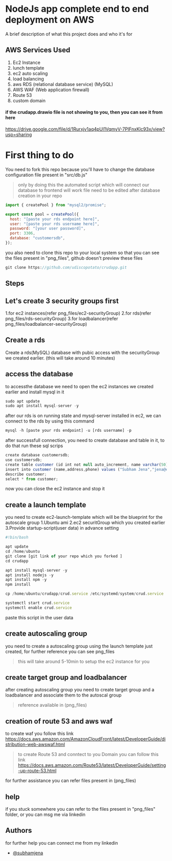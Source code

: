 
# NodeJs app complete end to end deployment on AWS

A brief description of what this project does and who it's for


## AWS Services Used

1. Ec2 Instance
2. lunch template
3. ec2 auto scaling
4. load balancing
5. aws RDS (relational database service) (MySQL)
6. AWS WAF (Web application firewall)
7. Route 53
8. custom domain

#### if the crudapp.drawio file is not showing to you, then you can see it from here

https://drive.google.com/file/d/1Rurxjv1aq4pUl1VqmyV-7PlFnxKlc93x/view?usp=sharing



# First thing to do
You need to fork this repo because you'll have to change the database configuration file present in "src/db.js"
> only by doing this the automated script which will connect our database to frontend will work
>file need to be edited after database creation in your repo
```javascript
import { createPool } from "mysql2/promise";

export const pool = createPool({
  host: "[paste your rds endpoint here]",
  user: "[paste your rds username here]",
  password: "[your user password]",
  port: 3306,
  database: "customersdb",
});
```
you also need to clone this repo to your local system so that you can see the files present in "png_files", github doesn't preview these files
```javascript
git clone https://github.com/udiscopotato/crudapp.git
```
## Steps

Let's create 3 security groups first
  -
  1.for ec2 instances(refer png_files/ec2-securityGroup)
  2.for rds(refer png_files/rds-securityGroup)
  3.for loadbalancer(refer png_files/loadbalancer-securityGroup)

## Create a rds 
Create a rds(MySQL) database with pubic access with the securityGroup we created earlier.
(this will take around 10 minutes)

## access the database
to accessthe database we need to open the ec2 instances we created earlier and install mysql in it 
```javascript
sudo apt update
sudo apt install mysql-server -y
```
after our rds is on running state and mysql-server installed in ec2, we can connect to the rds by using this command
```javascript
mysql -h [paste your rds endpoint] -u [rds username] -p
```
after successfull connection, you need to create database and table in it, to do that run these sql scrips
```javascript
create database customersdb;
use customersdb;
create table customer (id int not null auto_increment, name varchar(50) not null, address varchar(100) not null,phone varchar(15), primary key (id));
insert into customer (name,address,phone) values ("Subham Jena","jena@example.com","7531594862");
describe customer;
select * from customer;
```
now you can close the ec2 instance and stop it
## create a launch template
you need to create ec2-launch-template which will be the blueprint for the autoscale group 
1.Ubuntu ami 
2.ec2 securitGroup which you created earlier 
3.Provide startup-script(user data) in advance setting
```javascript
#!bin/bash

apt update
cd /home/ubuntu
git clone [git link of your repo which you forked ]
cd crudapp

apt install mysql-server -y
apt install nodejs -y
apt install npm -y
npm install

cp /home/ubuntu/crudapp/crud.service /etc/systemd/system/crud.service

systemctl start crud.service
systemctl enable crud.service

```
paste this script in the user data 
## create autoscaling group
you need to create a autoscaling group using the launch template just created, for further reference you can see png_files
 >this will take around 5-10min to setup the ec2 instance for you 
## create target group and loadbalancer
after creating autoscaling group you need to create target group and a loadbalancer and associate them to the autoscal group 
> reference available in (png_files)
## creation of route 53 and aws waf
to create waf you follow this link
https://docs.aws.amazon.com/AmazonCloudFront/latest/DeveloperGuide/distribution-web-awswaf.html 
> to create Route 53 and conntect to you Domain you can follow this link 
https://docs.aws.amazon.com/Route53/latest/DeveloperGuide/setting-up-route-53.html

for further assistance you can refer files present in (png_files)
## help
if you stuck somewhere you can refer to the files present in "png_files" folder, or you can msg me via linkedin
## Authors
  for further help you can connect me from my linkedin
- [@subhamjena](https://www.linkedin.com/in/subham-jena-267a43169/)
